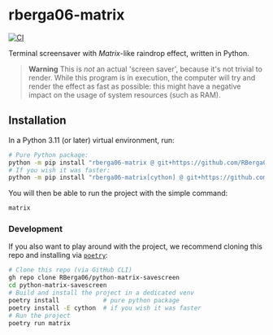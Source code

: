 # rberga06-matrix

[![CI](https://github.com/RBerga06/python-matrix-savescreen/actions/workflows/ci.yml/badge.svg?branch=main)](https://github.com/RBerga06/python-matrix-savescreen/actions/workflows/ci.yml)

Terminal screensaver with _Matrix_-like raindrop effect, written in Python.

> **Warning**
> This is _not_ an actual 'screen saver', because it's not trivial to render.
> While this program is in execution, the computer will try and render the effect as fast as possible:
> this might have a negative impact on the usage of system resources (such as RAM).

## Installation

In a Python 3.11 (or later) virtual environment, run:
```bash
# Pure Python package:
python -m pip install "rberga06-matrix @ git+https://github.com/RBerga06/python-matrix-savescreen"
# If you wish it was faster:
python -m pip install "rberga06-matrix[cython] @ git+https://github.com/RBerga06/python-matrix-savescreen"
```
You will then be able to run the project with the simple command:
```bash
matrix
```

### Development

If you also want to play around with the project, we recommend cloning this repo and installing via [`poetry`](https://python-poetry.org/):
```bash
# Clone this repo (via GitHub CLI)
gh repo clone RBerga06/python-matrix-savescreen
cd python-matrix-savescreen
# Build and install the project in a dedicated venv
poetry install            # pure python package
poetry install -E cython  # if you wish it was faster
# Run the project
poetry run matrix
```
